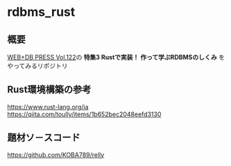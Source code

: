 # rdbms_rust
## 概要
[WEB+DB PRESS Vol.122](https://gihyo.jp/magazine/wdpress/archive/2021/vol122)の **特集3 Rustで実装！ 作って学ぶRDBMSのしくみ** をやってみるリポジトリ

## Rust環境構築の参考
https://www.rust-lang.org/ja  
https://qiita.com/toully/items/1b652bec2048eefd3130

## 題材ソ－スコード
https://github.com/KOBA789/relly
